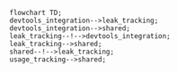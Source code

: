 <!---
Generated by https://github.com/polina-c/layerlens
Dependencies that create loop are markes with `!`.
-->

```mermaid
flowchart TD;
devtools_integration-->leak_tracking;
devtools_integration-->shared;
leak_tracking--!-->devtools_integration;
leak_tracking-->shared;
shared--!-->leak_tracking;
usage_tracking-->shared;
```

